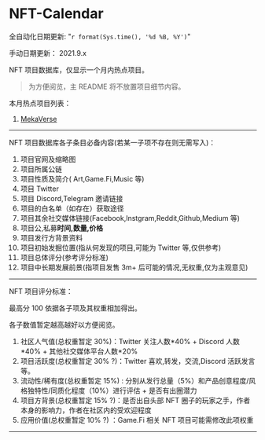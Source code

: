 # NFT-Calendar

全自动化日期更新: "`r format(Sys.time(), '%d %B, %Y')`"

手动日期更新： 2021.9.x

NFT 项目数据库，仅显示一个月内热点项目。

> 为方便阅览，主 README 将不放置项目细节内容。

本月热点项目列表：

1. [MekaVerse](MekaVerse.md)

---

NFT 项目数据库各子条目必备内容(若某一子项不存在则无需写入)：

1. 项目官网及缩略图
2. 项目所属公链
3. 项目性质及简介( Art,Game.Fi,Music 等)
4. 项目 Twitter
5. 项目 Discord,Telegram 邀请链接
6. 项目的白名单（如存在）获取途径
7. 项目其余社交媒体链接(Facebook,Instgram,Reddit,Github,Medium 等)
8. 项目公,私募**时间,数量,价格**
9. 项目发行方背景资料
10. 项目初始发掘位置(指从何发现的项目,可能为 Twitter 等,仅供参考)
11. 项目总体评分(参考评分标准)
12. 项目中长期发展前景(指项目发售 3m+ 后可能的情况,无权重,仅为主观意见)

---

NFT 项目评分标准：

最高分 100 依据各子项及其权重相加得出。

各子数值暂定越高越好以方便阅览。

1. 社区人气值(总权重暂定 30%)：Twitter 关注人数\*40% + Discord 人数\*40% + 其他社交媒体平台人数\*20%
2. 项目活跃度(总权重暂定 30% ?)：Twitter 喜欢,转发，交流,Discord 活跃发言等。
3. 流动性/稀有度(总权重暂定 15%) : 分别从发行总量（5%）和产品创意程度/风格独特性/同质化程度（10%）进行评估 + 是否有出圈潜力
4. 项目方背景(总权重暂定 15% ?)：是否出自头部 NFT 圈子的玩家之手，作者本身的影响力，作者在社区内的受欢迎程度
5. 应用价值(总权重暂定 10% ?) ：Game.Fi 相关 NFT 项目可能需修改此项权重

---
